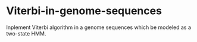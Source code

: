 # Viterbi-in-genome-sequences
Inplement Viterbi algorithm in a genome sequences which be modeled as a two-state HMM.
